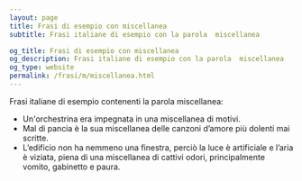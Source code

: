```yaml
---
layout: page
title: Frasi di esempio con miscellanea 
subtitle: Frasi italiane di esempio con la parola  miscellanea

og_title: Frasi di esempio con miscellanea 
og_description: Frasi italiane di esempio con la parola  miscellanea
og_type: website
permalink: /frasi/m/miscellanea.html
---
```


Frasi italiane di esempio contenenti la parola miscellanea:


- Un'orchestrina era impegnata in una miscellanea di motivi.
- Mal di pancia è la sua miscellanea delle canzoni d’amore più dolenti mai scritte.
- L’edificio non ha nemmeno una finestra, perciò la luce è artificiale e l’aria è viziata, piena di una miscellanea di cattivi odori, principalmente vomito, gabinetto e paura.
